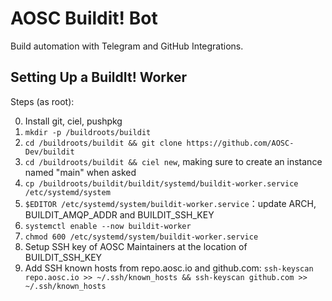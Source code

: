 # AOSC Buildit! Bot

Build automation with Telegram and GitHub Integrations.

## Setting Up a BuildIt! Worker

Steps (as root):

0. Install git, ciel, pushpkg
1. `mkdir -p /buildroots/buildit`
2. `cd /buildroots/buildit && git clone https://github.com/AOSC-Dev/buildit`
3. `cd /buildroots/buildit && ciel new`, making sure to create an instance named "main" when asked
4. `cp /buildroots/buildit/buildit/systemd/buildit-worker.service /etc/systemd/system`
5. `$EDITOR /etc/systemd/system/buildit-worker.service`：update ARCH, BUILDIT_AMQP_ADDR and BUILDIT_SSH_KEY
6. `systemctl enable --now buildit-worker`
7. `chmod 600 /etc/systemd/system/buildit-worker.service`
8. Setup SSH key of AOSC Maintainers at the location of BUILDIT_SSH_KEY
9. Add SSH known hosts from repo.aosc.io and github.com: `ssh-keyscan repo.aosc.io >> ~/.ssh/known_hosts && ssh-keyscan github.com >> ~/.ssh/known_hosts`
